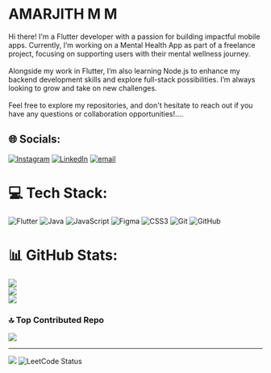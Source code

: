 # AMARJITH M M
Hi there!  I'm a Flutter developer with a passion for building impactful mobile apps. Currently, I’m working on a Mental Health App as part of a freelance project, focusing on supporting users with their mental wellness journey.<br><br>Alongside my work in Flutter, I’m also learning Node.js to enhance my backend development skills and explore full-stack possibilities. I’m always looking to grow and take on new challenges.<br><br>Feel free to explore my repositories, and don't hesitate to reach out if you have any questions  or collaboration opportunities!....



## 🌐 Socials:
[![Instagram](https://img.shields.io/badge/Instagram-%23E4405F.svg?logo=Instagram&logoColor=white)](https://instagram.com/amarrrhh) [![LinkedIn](https://img.shields.io/badge/LinkedIn-%230077B5.svg?logo=linkedin&logoColor=white)](https://linkedin.com/in/amar-jith-5b1230244) [![email](https://img.shields.io/badge/Email-D14836?logo=gmail&logoColor=white)](mailto:mmamarjith@gmail.com) 

# 💻 Tech Stack:
![Flutter](https://img.shields.io/badge/Flutter-%2302569B.svg?style=for-the-badge&logo=Flutter&logoColor=white) ![Java](https://img.shields.io/badge/java-%23ED8B00.svg?style=for-the-badge&logo=openjdk&logoColor=white) ![JavaScript](https://img.shields.io/badge/javascript-%23323330.svg?style=for-the-badge&logo=javascript&logoColor=%23F7DF1E) ![Figma](https://img.shields.io/badge/figma-%23F24E1E.svg?style=for-the-badge&logo=figma&logoColor=white) ![CSS3](https://img.shields.io/badge/css3-%231572B6.svg?style=for-the-badge&logo=css3&logoColor=white) ![Git](https://img.shields.io/badge/git-%23F05033.svg?style=for-the-badge&logo=git&logoColor=white) ![GitHub](https://img.shields.io/badge/github-%23121011.svg?style=for-the-badge&logo=github&logoColor=white)
# 📊 GitHub Stats:
![](https://github-readme-stats.vercel.app/api?username=amarjithmeethalemalayil&theme=dark&hide_border=true&include_all_commits=true&count_private=true)<br/>
![](https://github-readme-streak-stats.herokuapp.com/?user=amarjithmeethalemalayil&theme=dark&hide_border=true)<br/>
![](https://github-readme-stats.vercel.app/api/top-langs/?username=amarjithmeethalemalayil&theme=dark&hide_border=true&include_all_commits=true&count_private=true&layout=compact)

### 🔝 Top Contributed Repo
![](https://github-contributor-stats.vercel.app/api?username=amarjithmeethalemalayil&limit=5&theme=dark&combine_all_yearly_contributions=true)

---
[![](https://visitcount.itsvg.in/api?id=amarjithmeethalemalayil&icon=0&color=0)](https://visitcount.itsvg.in)
![LeetCode Status](https://leetcard.jacoblin.cool/amarrrhh)



<!-- Proudly created with GPRM ( https://gprm.itsvg.in ) -->

<!--
**amarjithmeethalemalayil/amarjithmeethalemalayil** is a ✨ _special_ ✨ repository because its `README.md` (this file) appears on your GitHub profile.

Here are some ideas to get you started:

- 🔭 I’m currently working on ...
- 🌱 I’m currently learning ...
- 👯 I’m looking to collaborate on ...
- 🤔 I’m looking for help with ...
- 💬 Ask me about ...
- 📫 How to reach me: ...
- 😄 Pronouns: ..
- ⚡ Fun fact: ...
-->
